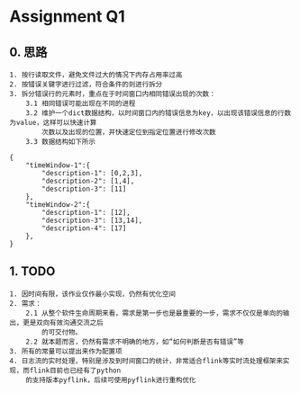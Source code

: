 # Assignment Q1
## 0. 思路
    1. 按行读取文件，避免文件过大的情况下内存占用率过高
    2. 按错误关键字进行过滤，符合条件的则进行拆分
    3. 拆分错误行的元素时，重点在于时间窗口内相同错误出现的次数：
        3.1 相同错误可能出现在不同的进程
        3.2 维护一个dict数据结构，以时间窗口内的错误信息为key，以出现该错误信息的行数为value，这样可以快速计算
            次数以及出现的位置，并快速定位到指定位置进行修改次数
        3.3 数据结构如下所示
```
{
    "timeWindow-1":{
        "description-1": [0,2,3],
        "description-2": [1,4],
        "description-3": [11]
    },
    "timeWindow-2":{
        "description-1": [12],
        "description-3": [13,14],
        "description-4": [17]
    },
}            
```

## 1. TODO
    1. 因时间有限，该作业仅作最小实现，仍然有优化空间
    2. 需求：
        2.1 从整个软件生命周期来看，需求是第一步也是最重要的一步，需求不仅仅是单向的输出，更是双向有效沟通交流之后
            的可交付物。
        2.2 就本题而言，仍然有需求不明确的地方，如“如何判断是否有错误”等
    3. 所有的常量可以提出来作为配置项
    4. 日志流的实时处理，特别是涉及到时间窗口的统计，非常适合flink等实时流处理框架来实现，而flink目前也已经有了python
        的支持版本pyflink，后续可使用pyflink进行重构优化
